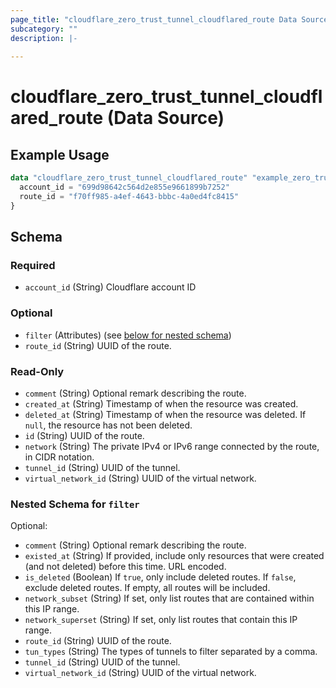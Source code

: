```yaml
---
page_title: "cloudflare_zero_trust_tunnel_cloudflared_route Data Source - Cloudflare"
subcategory: ""
description: |-
  
---
```


# cloudflare_zero_trust_tunnel_cloudflared_route (Data Source)



## Example Usage

```terraform
data "cloudflare_zero_trust_tunnel_cloudflared_route" "example_zero_trust_tunnel_cloudflared_route" {
  account_id = "699d98642c564d2e855e9661899b7252"
  route_id = "f70ff985-a4ef-4643-bbbc-4a0ed4fc8415"
}
```

<!-- schema generated by tfplugindocs -->
## Schema

### Required

- `account_id` (String) Cloudflare account ID

### Optional

- `filter` (Attributes) (see [below for nested schema](#nestedatt--filter))
- `route_id` (String) UUID of the route.

### Read-Only

- `comment` (String) Optional remark describing the route.
- `created_at` (String) Timestamp of when the resource was created.
- `deleted_at` (String) Timestamp of when the resource was deleted. If `null`, the resource has not been deleted.
- `id` (String) UUID of the route.
- `network` (String) The private IPv4 or IPv6 range connected by the route, in CIDR notation.
- `tunnel_id` (String) UUID of the tunnel.
- `virtual_network_id` (String) UUID of the virtual network.

<a id="nestedatt--filter"></a>
### Nested Schema for `filter`

Optional:

- `comment` (String) Optional remark describing the route.
- `existed_at` (String) If provided, include only resources that were created (and not deleted) before this time. URL encoded.
- `is_deleted` (Boolean) If `true`, only include deleted routes. If `false`, exclude deleted routes. If empty, all routes will be included.
- `network_subset` (String) If set, only list routes that are contained within this IP range.
- `network_superset` (String) If set, only list routes that contain this IP range.
- `route_id` (String) UUID of the route.
- `tun_types` (String) The types of tunnels to filter separated by a comma.
- `tunnel_id` (String) UUID of the tunnel.
- `virtual_network_id` (String) UUID of the virtual network.


